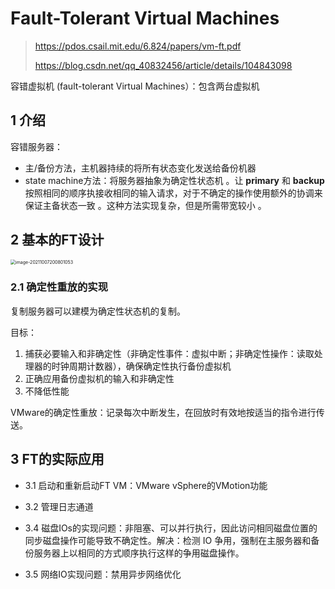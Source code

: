 # Fault-Tolerant Virtual Machines

> https://pdos.csail.mit.edu/6.824/papers/vm-ft.pdf
>
> https://blog.csdn.net/qq_40832456/article/details/104843098

容错虚拟机 (fault-tolerant Virtual Machines）：包含两台虚拟机

## 1 介绍

容错服务器：

- 主/备份方法，主机器持续的将所有状态变化发送给备份机器
- state machine方法：将服务器抽象为确定性状态机 。让 **primary** 和 **backup** 按照相同的顺序执接收相同的输入请求，对于不确定的操作使用额外的协调来保证主备状态一致
  。这种方法实现复杂，但是所需带宽较小 。

## 2 基本的FT设计

<img src="../images/image-20211007200801053.png" alt="image-20211007200801053" style="zoom:50%;" />

### 2.1 确定性重放的实现

复制服务器可以建模为确定性状态机的复制。

目标：

1. 捕获必要输入和非确定性（非确定性事件：虚拟中断；非确定性操作：读取处理器的时钟周期计数器），确保确定性执行备份虚拟机
2. 正确应用备份虚拟机的输入和非确定性
3. 不降低性能

VMware的确定性重放：记录每次中断发生，在回放时有效地按适当的指令进行传送。

## 3 FT的实际应用

- 3.1 启动和重新启动FT VM：VMware vSphere的VMotion功能

- 3.2 管理日志通道

- 3.4 磁盘IOs的实现问题：非阻塞、可以并行执行，因此访问相同磁盘位置的同步磁盘操作可能导致不确定性。解决：检测 IO 争用，强制在主服务器和备份服务器上以相同的方式顺序执行这样的争用磁盘操作。
- 3.5 网络IO实现问题：禁用异步网络优化
